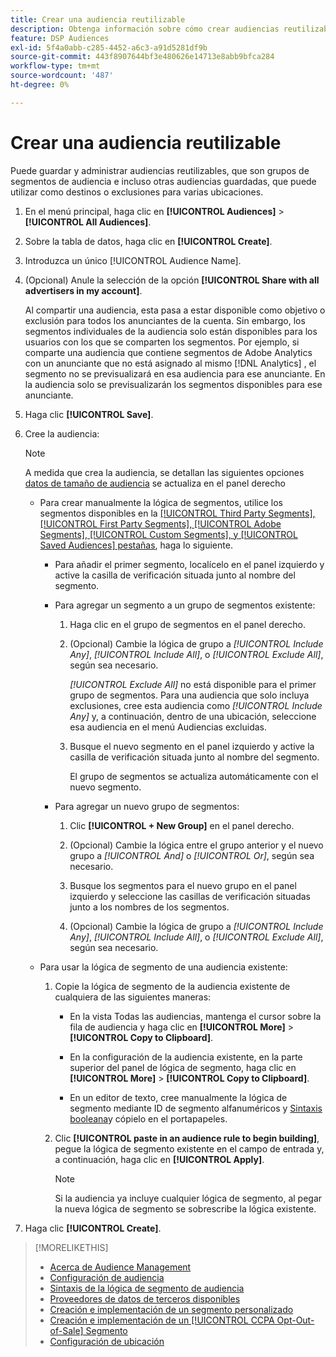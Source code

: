 ```yaml
---
title: Crear una audiencia reutilizable
description: Obtenga información sobre cómo crear audiencias reutilizables compuestas de segmentos de audiencia y otras audiencias guardadas.
feature: DSP Audiences
exl-id: 5f4a0abb-c285-4452-a6c3-a91d5281df9b
source-git-commit: 443f8907644bf3e480626e14713e8abb9bfca284
workflow-type: tm+mt
source-wordcount: '487'
ht-degree: 0%

---
```


# Crear una audiencia reutilizable

<!-- "Saved audience" is used in UI (where?), but "saved" is a state, not a type. "Reusable audience" sounds better in a description. "Audience template" isn't right, either, since it implies you can edit it on the fly to create a new, different audience. Some other term? -->

Puede guardar y administrar audiencias reutilizables, que son grupos de segmentos de audiencia e incluso otras audiencias guardadas, que puede utilizar como destinos o exclusiones para varias ubicaciones.

1. En el menú principal, haga clic en **[!UICONTROL Audiences]** > **[!UICONTROL All Audiences]**.

1. Sobre la tabla de datos, haga clic en **[!UICONTROL Create]**.

1. Introduzca un único [!UICONTROL Audience Name].

1. (Opcional) Anule la selección de la opción **[!UICONTROL Share with all advertisers in my account]**.

   Al compartir una audiencia, esta pasa a estar disponible como objetivo o exclusión para todos los anunciantes de la cuenta. Sin embargo, los segmentos individuales de la audiencia solo están disponibles para los usuarios con los que se comparten los segmentos. Por ejemplo, si comparte una audiencia que contiene segmentos de Adobe Analytics con un anunciante que no está asignado al mismo [!DNL Analytics] , el segmento no se previsualizará en esa audiencia para ese anunciante. En la audiencia solo se previsualizarán los segmentos disponibles para ese anunciante.

1. Haga clic **[!UICONTROL Save]**.

1. Cree la audiencia:

   >[!NOTE]
   >
   >A medida que crea la audiencia, se detallan las siguientes opciones [datos de tamaño de audiencia](audience-about.md) se actualiza en el panel derecho

   * Para crear manualmente la lógica de segmentos, utilice los segmentos disponibles en la [[!UICONTROL Third Party Segments], [!UICONTROL First Party Segments], [!UICONTROL Adobe Segments], [!UICONTROL Custom Segments], y [!UICONTROL Saved Audiences] pestañas](audience-settings.md), haga lo siguiente.

      * Para añadir el primer segmento, localícelo en el panel izquierdo y active la casilla de verificación situada junto al nombre del segmento.

      * Para agregar un segmento a un grupo de segmentos existente:

         1. Haga clic en el grupo de segmentos en el panel derecho.

         1. (Opcional) Cambie la lógica de grupo a *[!UICONTROL Include Any]*, *[!UICONTROL Include All]*, o *[!UICONTROL Exclude All]*, según sea necesario.

            *[!UICONTROL Exclude All]* no está disponible para el primer grupo de segmentos. Para una audiencia que solo incluya exclusiones, cree esta audiencia como *[!UICONTROL Include Any]* y, a continuación, dentro de una ubicación, seleccione esa audiencia en el menú Audiencias excluidas.

         1. Busque el nuevo segmento en el panel izquierdo y active la casilla de verificación situada junto al nombre del segmento.

            El grupo de segmentos se actualiza automáticamente con el nuevo segmento.
      * Para agregar un nuevo grupo de segmentos:

         1. Clic **[!UICONTROL + New Group]** en el panel derecho.

         1. (Opcional) Cambie la lógica entre el grupo anterior y el nuevo grupo a *[!UICONTROL And]* o *[!UICONTROL Or]*, según sea necesario.

         1. Busque los segmentos para el nuevo grupo en el panel izquierdo y seleccione las casillas de verificación situadas junto a los nombres de los segmentos.

         1. (Opcional) Cambie la lógica de grupo a *[!UICONTROL Include Any]*, *[!UICONTROL Include All]*, o *[!UICONTROL Exclude All]*, según sea necesario.
   * Para usar la lógica de segmento de una audiencia existente:

      1. Copie la lógica de segmento de la audiencia existente de cualquiera de las siguientes maneras:

         * En la vista Todas las audiencias, mantenga el cursor sobre la fila de audiencia y haga clic en **[!UICONTROL More]** > **[!UICONTROL Copy to Clipboard]**.

         * En la configuración de la audiencia existente, en la parte superior del panel de lógica de segmento, haga clic en **[!UICONTROL More]** > **[!UICONTROL Copy to Clipboard]**.

         * En un editor de texto, cree manualmente la lógica de segmento mediante ID de segmento alfanuméricos y [Sintaxis booleana](audience-segment-logic-syntax.md)y cópielo en el portapapeles.
      1. Clic **[!UICONTROL paste in an audience rule to begin building]**, pegue la lógica de segmento existente en el campo de entrada y, a continuación, haga clic en **[!UICONTROL Apply]**.

         >[!NOTE]
         >
         >Si la audiencia ya incluye cualquier lógica de segmento, al pegar la nueva lógica de segmento se sobrescribe la lógica existente.




1. Haga clic **[!UICONTROL Create]**.

>[!MORELIKETHIS]
>
>* [Acerca de Audience Management](audience-about.md)
>* [Configuración de audiencia](audience-settings.md)
>* [Sintaxis de la lógica de segmento de audiencia](audience-segment-logic-syntax.md)
>* [Proveedores de datos de terceros disponibles](third-party-data-providers.md)
>* [Creación e implementación de un segmento personalizado](custom-segment-create.md)
>* [Creación e implementación de un [!UICONTROL CCPA Opt-Out-of-Sale] Segmento](ccpa-opt-out-segment-create.md)
>* [Configuración de ubicación](/help/dsp/campaign-management/placements/placement-settings.md)

